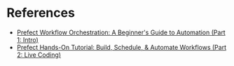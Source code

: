 # References

- [Prefect Workflow Orchestration: A Beginner's Guide to Automation (Part 1: Intro)](https://www.youtube.com/watch?v=4Lnzn4lw9ig)
- [Prefect Hands-On Tutorial: Build, Schedule, & Automate Workflows (Part 2: Live Coding)](https://www.youtube.com/watch?v=EYs5xotSOT0)
